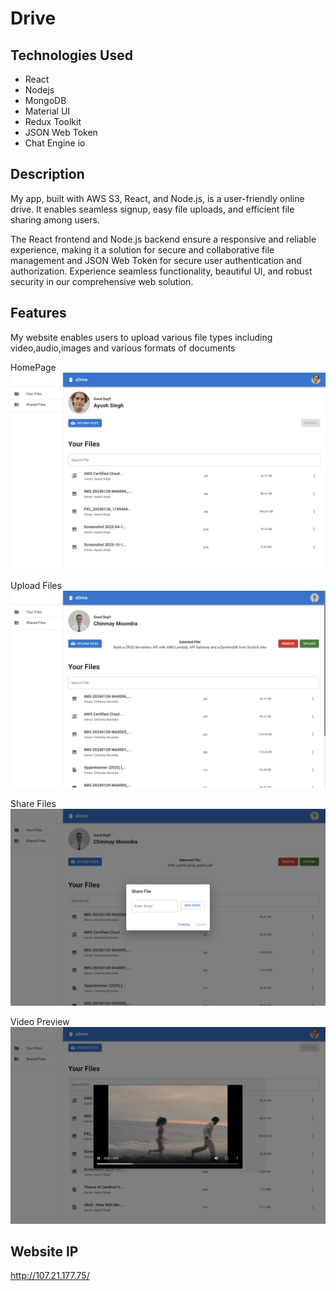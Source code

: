 # Drive

## Technologies Used

- React
- Nodejs
- MongoDB
- Material UI
- Redux Toolkit
- JSON Web Token
- Chat Engine io

## Description

My app, built with AWS S3, React, and Node.js, is a user-friendly online drive. It enables seamless signup, easy file uploads, and efficient file sharing among users.

The React frontend and Node.js backend ensure a responsive and reliable experience, making it a solution for secure and collaborative file management and JSON Web Token for secure user authentication and authorization. 
Experience seamless functionality, beautiful UI, and robust security in our comprehensive web solution.

## Features
My website enables users to upload various file types including video,audio,images and various formats of documents

HomePage
![Home Page](https://github.com/ayushanandmishra/Drive/blob/b0526ba141b008ad8e921e9ab1d09aa4b50dfdbe/server/public/assets/homepage.png)

Upload Files
![Upload Files](https://github.com/ayushanandmishra/Drive/blob/b0526ba141b008ad8e921e9ab1d09aa4b50dfdbe/server/public/assets/upload2.png)

Share Files
![Share Files](https://github.com/ayushanandmishra/Drive/blob/b0526ba141b008ad8e921e9ab1d09aa4b50dfdbe/server/public/assets/share.png)

Video Preview
![Video Preview](https://github.com/ayushanandmishra/Drive/blob/881abb4416e329936a456b9915079537e3fbd301/server/public/assets/video%20preview.png)

## Website IP
http://107.21.177.75/




